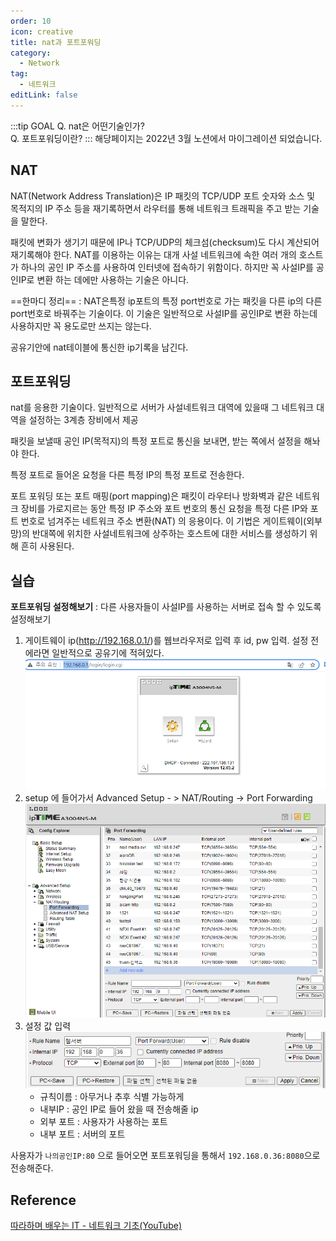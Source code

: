 ```yaml
---
order: 10
icon: creative
title: nat과 포트포워딩
category:
  - Network
tag:
  - 네트워크
editLink: false
---
```


:::tip GOAL
Q. nat은 어떤기술인가?  
Q. 포트포워딩이란?
:::
해당페이지는 2022년 3월 노션에서 마이그레이션 되었습니다.

## NAT

NAT(Network Address Translation)은 IP 패킷의 TCP/UDP 포트 숫자와
소스 및 목적지의 IP 주소 등을 재기록하면서 라우터를 통해 네트워크
트래픽을 주고 받는 기술을 말한다.

패킷에 변화가 생기기 때문에 IP나 TCP/UDP의 체크섬(checksum)도 다시
계산되어 재기록해야 한다.
NAT를 이용하는 이유는 대개 사설 네트워크에 속한 여러 개의 호스트가
하나의 공인 IP 주소를 사용하여 인터넷에 접속하기 위함이다.
하지만 꼭 사설IP를 공인IP로 변환 하는 데에만 사용하는 기술은 아니다.

==한마디 정리== : NAT은특정 ip포트의 특정 port번호로 가는 패킷을 다른 ip의 다른 port번호로 바꿔주는 기술이다. 이 기술은 일반적으로 사설IP를 공인IP로 변환 하는데 사용하지만 꼭 용도로만 쓰지는 않는다.

공유기안에 nat테이블에 통신한 ip기록을 남긴다.

## 포트포워딩

nat를 응용한 기술이다.
일반적으로 서버가 사설네트워크 대역에 있을때 그 네트워크 대역을 설정하는 3계층 장비에서 제공

패킷을 보낼때 공인 IP(목적지)의 특정 포트로 통신을 보내면,
받는 쪽에서 설정을 해놔야 한다.

특정 포트로 들어온 요청을
다른 특정 IP의 특정 포트로 전송한다.

포트 포워딩 또는 포트 매핑(port mapping)은 패킷이 라우터나 방화벽과
같은 네트워크 장비를 가로지르는 동안 특정 IP 주소와 포트 번호의
통신 요청을 특정 다른 IP와 포트 번호로 넘겨주는 네트워크 주소 변환(NAT)
의 응용이다.
이 기법은 게이트웨이(외부망)의 반대쪽에 위치한 사설네트워크에 상주하는
호스트에 대한 서비스를 생성하기 위해 흔히 사용된다.

## 실습

**포트포워딩 설정해보기** : 다른 사용자들이 사설IP를 사용하는 서버로 접속 할 수 있도록 설정해보기

1. 게이트웨이 ip(http://192.168.0.1/)를 웹브라우저로 입력 후 id, pw 입력. 설정 전에라면 일반적으로 공유기에 적혀있다.
   ![포트포워딩-실습-1](./img/10-실습1.png)
2. setup 에 들어가서 Advanced Setup - > NAT/Routing -> Port Forwarding
   ![포트포워딩-실습-2](./img/10-실습3.png)
3. 설정 값 입력
   ![포트포워딩-실습-3](./img/10-실습5.png)
   - 규칙이름 : 아무거나 추후 식별 가능하게
   - 내부IP : 공인 IP로 들어 왔을 때 전송해줄 ip
   - 외부 포트 : 사용자가 사용하는 포트
   - 내부 포트 : 서버의 포트

사용자가 `나의공인IP:80` 으로 들어오면
포트포워딩을 통해서 `192.168.0.36:8080`으로 전송해준다.

## Reference

[따라하며 배우는 IT - 네트워크 기초(YouTube)](https://www.youtube.com/playlist?list=PL0d8NnikouEWcF1jJueLdjRIC4HsUlULi)
